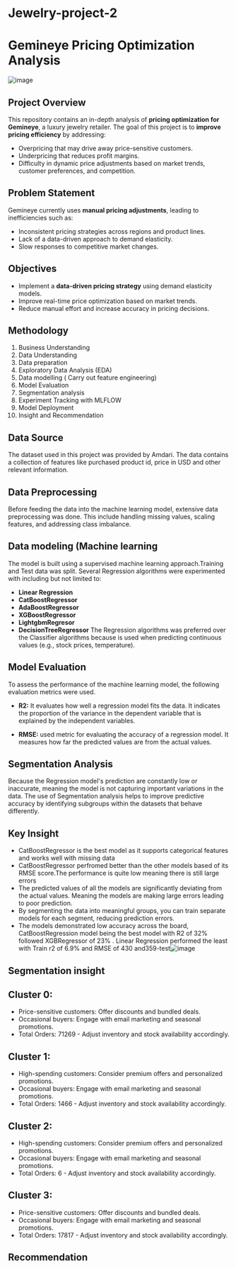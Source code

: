 # Jewelry-project-2
# Gemineye Pricing Optimization Analysis
![image](https://github.com/user-attachments/assets/bf3a5711-0619-4138-a7e1-c7957630c182)


##  Project Overview
This repository contains an in-depth analysis of **pricing optimization for Gemineye**, a luxury jewelry retailer. The goal of this project is to **improve pricing efficiency** by addressing:
- Overpricing that may drive away price-sensitive customers.
- Underpricing that reduces profit margins.
- Difficulty in dynamic price adjustments based on market trends, customer preferences, and competition.

##  Problem Statement
Gemineye currently uses **manual pricing adjustments**, leading to inefficiencies such as:
- Inconsistent pricing strategies across regions and product lines.
- Lack of a data-driven approach to demand elasticity.
- Slow responses to competitive market changes.

##  Objectives
- Implement a **data-driven pricing strategy** using demand elasticity models.
- Improve real-time price optimization based on market trends.
- Reduce manual effort and increase accuracy in pricing decisions.

##  Methodology
1. Business Understanding  
2. Data Understanding  
3. Data preparation
4. Exploratory Data Analysis (EDA)
5. Data modelling ( Carry out feature engineering)
6. Model Evaluation 
7. Segmentation analysis
8. Experiment Tracking with MLFLOW
9. Model Deployment
10. Insight and Recommendation

## Data Source
The dataset used in this project was provided by Amdari. The data contains a collection of features like purchased product id, price in USD and other relevant information.

## Data Preprocessing
Before feeding the data into the machine learning model, extensive data preprocessing was done. This include handling missing values, scaling features, and addressing class imbalance.

## Data modeling (Machine learning
The model is built using a supervised machine learning approach.Training and Test data was split. Several Regression algorithms were experimented with including but not limited to:
- **Linear Regression**
- **CatBoostRegressor**
- **AdaBoostRegressor**
- **XGBoostRegressor**
- **LightgbmRegresor**
- **DecisionTreeRegressor**
The Regression algorithms was preferred over the Classifier algorithms because is used when predicting continuous values (e.g., stock prices, temperature).

## Model Evaluation
To assess the performance of the machine learning model, the following evaluation metrics were used.
- **R2:** It evaluates how well a regression model fits the data. It indicates the proportion of the variance in the dependent variable that is explained by the independent variables.

- **RMSE:** used metric for evaluating the accuracy of a regression model. It measures how far the predicted values are from the actual values.

## Segmentation Analysis
Because the Regression model's prediction are constantly low or inaccurate, meaning the model is not capturing important variations in the data. The use of Segmentation analysis helps to improve predictive accuracy by identifying subgroups within the datasets that behave differently.

## Key Insight
- CatBoostRegressor is the best model as it supports categorical features and works well with missing data
- CatBoostRegressor perfromed better than the other models based of its RMSE score.The performance is quite low meaning there is still large errors
- The predicted values of all the models are significantly deviating from the actual values. Meaning the models are making large errors leading to poor prediction.
- By segmenting the data into meaningful groups, you can train separate models for each segment, reducing prediction errors.
- The models demonstrated low accuracy across the board, CatBoostRegression model being the best model with R2 of 32% followed XGBRegressor of 23% . Linear Regression performed the least with Train  r2 of 6.9% and RMSE of 430 and359-test![image](https://github.com/user-attachments/assets/e630406d-78ca-49c5-b769-9bec38e45d88)


## Segmentation insight
## Cluster 0:
- Price-sensitive customers: Offer discounts and bundled deals.
- Occasional buyers: Engage with email marketing and seasonal promotions.
- Total Orders: 71269 - Adjust inventory and stock availability accordingly.
  
## Cluster 1:
- High-spending customers: Consider premium offers and personalized promotions.
- Occasional buyers: Engage with email marketing and seasonal promotions.
- Total Orders: 1466 - Adjust inventory and stock availability accordingly.

## Cluster 2:
- High-spending customers: Consider premium offers and personalized promotions.
- Occasional buyers: Engage with email marketing and seasonal promotions.
- Total Orders: 6 - Adjust inventory and stock availability accordingly.

## Cluster 3:
- Price-sensitive customers: Offer discounts and bundled deals.
- Occasional buyers: Engage with email marketing and seasonal promotions.
- Total Orders: 17817 - Adjust inventory and stock availability accordingly.

## Recommendation




